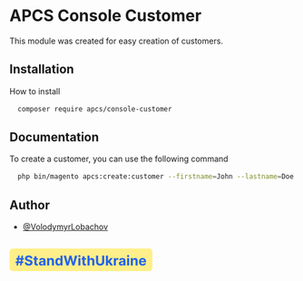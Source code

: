 
# APCS Console Customer

This module was created for easy creation of customers.



## Installation

How to install

```bash
  composer require apcs/console-customer
```
    
## Documentation

To create a customer, you can use the following command

```bash
  php bin/magento apcs:create:customer --firstname=John --lastname=Doe --email=john@doe.com --password=adMin235

```
## Author

- [@VolodymyrLobachov](https://github.com/VolodymyrLobachov)


## 
![StandWithUkraine](https://raw.githubusercontent.com/vshymanskyy/StandWithUkraine/main/badges/StandWithUkraine.svg)